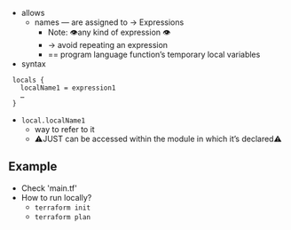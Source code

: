 - allows
    - names — are assigned to → Expressions
        - Note: 👁️any kind of expression 👁️
        - → avoid repeating an expression
        - == program language function’s temporary local variables
- syntax
```
 locals {
   localName1 = expression1
   …
 }
```
- `local.localName1`
    - way to refer to it
    - ⚠️JUST can be accessed within the module in which it’s declared⚠️

## Example
* Check 'main.tf'
* How to run locally?
  * `terraform init`
  * `terraform plan`